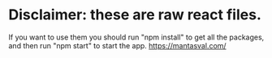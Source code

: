 # Disclaimer: these are raw react files.
If you want to use them you should run "npm install" to get all the packages, and then run "npm start" to start the app.
https://mantasval.com/
